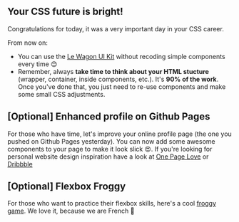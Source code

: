 ## Your CSS future is bright!

Congratulations for today, it was a very important day in your CSS career.

From now on:

- You can use the [Le Wagon UI Kit](https://uikit.lewagon.com/) without recoding simple components every time 😊
- Remember, always **take time to think about your HTML stucture** (wrapper, container, inside components, etc.). It's **90% of the work**. Once you've done that, you just need to re-use components and make some small CSS adjustments.

## [Optional] Enhanced profile on Github Pages

For those who have time, let's improve your online profile page (the one you pushed on Github Pages yesterday). You can now add some awesome components to your page to make it look slick 😍. If you're looking for personal website design inspiration have a look at [One Page Love](https://onepagelove.com/) or [Dribbble](https://dribbble.com/search?q=personal)

## [Optional] Flexbox Froggy

For those who want to practice their flexbox skills, here's a cool [froggy game](http://flexboxfroggy.com/). We love it, because we are French 🐸
